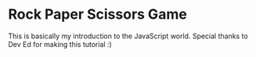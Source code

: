 # Rock Paper Scissors Game

This is basically my introduction to the JavaScript world.
Special thanks to Dev Ed for making this tutorial :)
